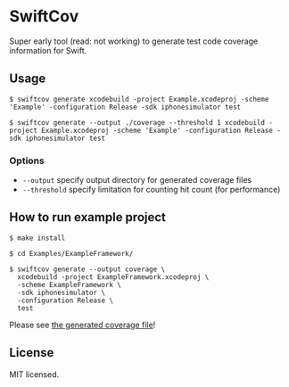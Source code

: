 # SwiftCov

Super early tool (read: not working) to generate test code coverage information
for Swift.

## Usage

```shell
$ swiftcov generate xcodebuild -project Example.xcodeproj -scheme 'Example' -configuration Release -sdk iphonesimulator test
```

```shell
$ swiftcov generate --output ./coverage --threshold 1 xcodebuild -project Example.xcodeproj -scheme 'Example' -configuration Release -sdk iphonesimulator test
```

### Options

- `--output` specify output directory for generated coverage files
- `--threshold` specify limitation for counting hit count (for performance)

## How to run example project

```shell
$ make install
```

```shell
$ cd Examples/ExampleFramework/
```

```shell
$ swiftcov generate --output coverage \
  xcodebuild -project ExampleFramework.xcodeproj \
  -scheme ExampleFramework \
  -sdk iphonesimulator \
  -configuration Release \
  test
```

Please see [the generated coverage file](https://github.com/realm/SwiftCov/blob/master/Examples/ExampleFramework/coverage/Calculator.swift.gcov)!

## License

MIT licensed.
